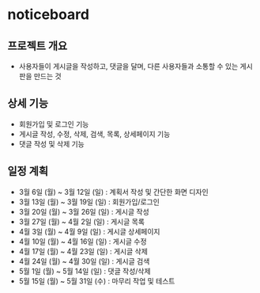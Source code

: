 # noticeboard

## 프로젝트 개요
- 사용자들이 게시글을 작성하고, 댓글을 달며, 다른 사용자들과 소통할 수 있는 게시판을 만드는 것

## 상세 기능
- 회원가입 및 로그인 기능
- 게시글 작성, 수정, 삭제, 검색, 목록, 상세페이지 기능
- 댓글 작성 및 삭제 기능

## 일정 계획
- 3월 6일 (월) ~ 3월 12일 (일) : 계획서 작성 및 간단한 화면 디자인
- 3월 13일 (월) ~ 3월 19일 (일) : 회원가입/로그인
- 3월 20일 (월) ~ 3월 26일 (일) : 게시글 작성
- 3월 27일 (월) ~ 4월 2일 (일) : 게시글 목록
- 4월 3일 (월) ~ 4월 9일 (일) : 게시글 상세페이지
- 4월 10일 (월) ~ 4월 16일 (일) : 게시글 수정
- 4월 17일 (월) ~ 4월 23일 (일) : 게시글 삭제
- 4월 24일 (월) ~ 4월 30일 (일) : 게시글 검색
- 5월 1일 (월) ~ 5월 14일 (일) : 댓글 작성/삭제
- 5월 15일 (월) ~ 5월 31일 (수) : 마무리 작업 및 테스트
